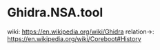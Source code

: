 # Ghidra.NSA.tool
wiki: https://en.wikipedia.org/wiki/Ghidra relation->: https://en.wikipedia.org/wiki/Coreboot#History

